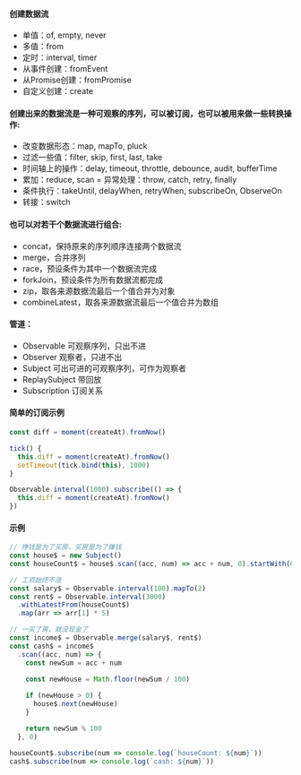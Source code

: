 #### 创建数据流
- 单值：of, empty, never
- 多值：from
- 定时：interval, timer
- 从事件创建：fromEvent
- 从Promise创建：fromPromise
- 自定义创建：create

#### 创建出来的数据流是一种可观察的序列，可以被订阅，也可以被用来做一些转换操作:
- 改变数据形态：map, mapTo, pluck
- 过滤一些值：filter, skip, first, last, take
- 时间轴上的操作：delay, timeout, throttle, debounce, audit, bufferTime
- 累加：reduce, scan
= 异常处理：throw, catch, retry, finally
- 条件执行：takeUntil, delayWhen, retryWhen, subscribeOn, ObserveOn
- 转接：switch

#### 也可以对若干个数据流进行组合:
- concat，保持原来的序列顺序连接两个数据流
- merge，合并序列
- race，预设条件为其中一个数据流完成
- forkJoin，预设条件为所有数据流都完成
- zip，取各来源数据流最后一个值合并为对象
- combineLatest，取各来源数据流最后一个值合并为数组

#### 管道：
- Observable 可观察序列，只出不进
- Observer 观察者，只进不出
- Subject 可出可进的可观察序列，可作为观察者
- ReplaySubject 带回放
- Subscription 订阅关系

#### 简单的订阅示例
```javascript
const diff = moment(createAt).fromNow()

tick() {
  this.diff = moment(createAt).fromNow()
  setTimeout(tick.bind(this), 1000)
}

Observable.interval(1000).subscribe(() => {
  this.diff = moment(createAt).fromNow()
})
```

#### 示例
```javascript
// 挣钱是为了买房，买房是为了赚钱
const house$ = new Subject()
const houseCount$ = house$.scan((acc, num) => acc + num, 0).startWith(0)

// 工资始终不涨
const salary$ = Observable.interval(100).mapTo(2)
const rent$ = Observable.interval(3000)
  .withLatestFrom(houseCount$)
  .map(arr => arr[1] * 5)

// 一买了房，就没现金了
const income$ = Observable.merge(salary$, rent$)
const cash$ = income$
  .scan((acc, num) => {
    const newSum = acc + num

    const newHouse = Math.floor(newSum / 100)
    
    if (newHouse > 0) {
      house$.next(newHouse)
    }

    return newSum % 100
  }, 0)

houseCount$.subscribe(num => console.log(`houseCount: ${num}`))
cash$.subscribe(num => console.log(`cash: ${num}`))
```
